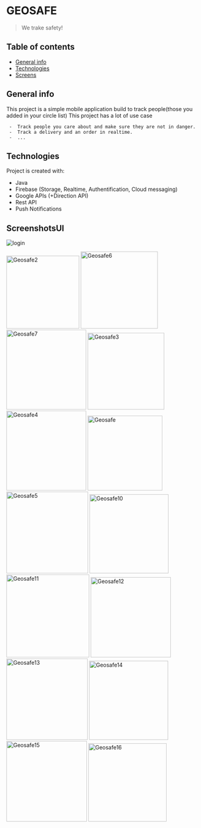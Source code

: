 # GEOSAFE 
>We trake safety!
## Table of contents
* [General info](#general-info)
* [Technologies](#technologies)
* [Screens](#screenshotsUI)


## General info
This project is a simple mobile application build to track people(those you added in your circle list) 
This project has a lot of use case 

     -  Track people you care about and make sure they are not in danger.	
     -  Track a delivery and an order in realtime.
     -  ...
## Technologies
Project is created with:
* Java
* Firebase (Storage, Realtime, Authentification, Cloud messaging)
* Google APIs (+Direction API)
* Rest API
* Push Notifications

	
## ScreenshotsUI


![login](https://user-images.githubusercontent.com/85027825/158086286-a4fc66c5-6124-41d3-8ad6-a860efa94143.jpg)

<img width="190" alt="Geosafe2" src="https://user-images.githubusercontent.com/85027825/158086293-46e41f93-0a87-48d6-bef8-f211920d0d9f.PNG">
<img width="201" alt="Geosafe6" src="https://user-images.githubusercontent.com/85027825/158086298-f9495bb4-04cf-4ad9-8f3e-471c47b5cee9.PNG">
<img width="208" alt="Geosafe7" src="https://user-images.githubusercontent.com/85027825/158086321-d6cc6907-61ae-4a07-b282-b8dac7314e1b.PNG">
<img width="200" alt="Geosafe3" src="https://user-images.githubusercontent.com/85027825/158086331-505cd3e0-5f8c-4a4d-b7c0-b3efb3281a57.PNG">

<img width="208" alt="Geosafe4" src="https://user-images.githubusercontent.com/85027825/158086346-4746f7c7-0b98-447d-b312-03485e16c4a8.PNG">

<img width="195" alt="Geosafe" src="https://user-images.githubusercontent.com/85027825/158086352-d61abe2a-9ce0-48c8-add2-de76f2a87166.PNG">
<img width="213" alt="Geosafe5" src="https://user-images.githubusercontent.com/85027825/158086358-29f8e4df-9f23-4896-b13b-e21c48e83762.PNG">

<img width="206" alt="Geosafe10" src="https://user-images.githubusercontent.com/85027825/158273565-da63a42e-5105-482a-a696-372d0dc33380.PNG">
<img width="216" alt="Geosafe11" src="https://user-images.githubusercontent.com/85027825/158273601-9c840e48-7989-4a22-a98c-32829fcf0e27.PNG">
<img width="209" alt="Geosafe12" src="https://user-images.githubusercontent.com/85027825/158273766-a3d9f468-ee47-4465-844b-6f448f5ff588.PNG">
<img width="212" alt="Geosafe13" src="https://user-images.githubusercontent.com/85027825/158273809-8c53f261-028a-465b-8f52-229bb9d59b2e.PNG">
<img width="206" alt="Geosafe14" src="https://user-images.githubusercontent.com/85027825/158273685-5b667b45-8b79-4ff5-b1c2-276400b0238a.PNG">
<img width="210" alt="Geosafe15" src="https://user-images.githubusercontent.com/85027825/158273696-703c05cb-cf26-4a04-8f3a-763df0f7847a.PNG">
<img width="204" alt="Geosafe16" src="https://user-images.githubusercontent.com/85027825/158273706-2ec7a36e-4076-43e7-b84c-89fd5da80585.PNG">


